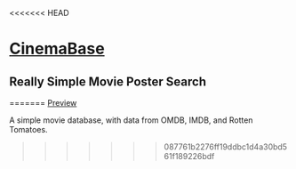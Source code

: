 <<<<<<< HEAD
# [CinemaBase](http://larrywu.com/cinemabase/)

## Really Simple Movie Poster Search 

=======
[Preview](http://larrywu.com/CinemaBase/)

A simple movie database, with data from OMDB, IMDB, and Rotten Tomatoes.
>>>>>>> 087761b2276ff19ddbc1d4a30bd561f189226bdf
